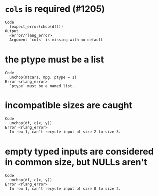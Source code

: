 # `cols` is required (#1205)

    Code
      (expect_error(chop(df)))
    Output
      <error/rlang_error>
      Argument `cols` is missing with no default

# the ptype must be a list

    Code
      unchop(mtcars, mpg, ptype = 1)
    Error <rlang_error>
      `ptype` must be a named list.

# incompatible sizes are caught

    Code
      unchop(df, c(x, y))
    Error <rlang_error>
      In row 1, can't recycle input of size 2 to size 3.

# empty typed inputs are considered in common size, but NULLs aren't

    Code
      unchop(df, c(x, y))
    Error <rlang_error>
      In row 1, can't recycle input of size 0 to size 2.

